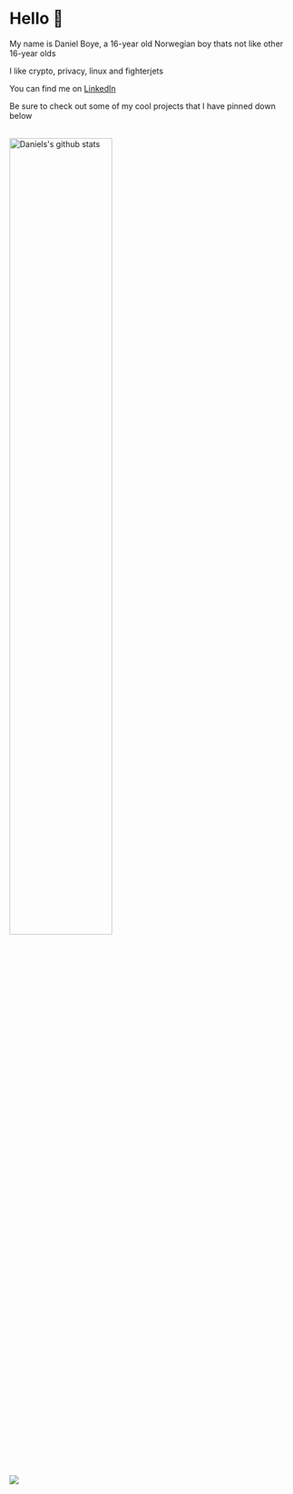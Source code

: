 # Hello 👋

My name is Daniel Boye, a 16-year old Norwegian boy thats not like other 16-year olds

I like crypto, privacy, linux and fighterjets

You can find me on [LinkedIn](https://www.linkedin.com/in/danielboye/) 

Be sure to check out some of my cool projects that I have pinned down below

<br>

<a href="https://github.com/swepool/github-readme-stats">
   <img width="60%" alt="Daniels's github stats" src="https://github-readme-stats.vercel.app/api?username=DanielBoye&show_icons=true&hide_border=true" />
</a>


<br>
<br> 

<img src="https://komarev.com/ghpvc/?username=DanielBoye&color=blue">
